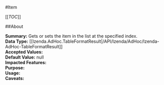 #Item

[[_TOC_]]

##About

**Summary:**  Gets or sets the item in the list at the specified index.   
**Data Type:** [[Izenda.AdHoc.TableFormatResult|/API/Izenda/AdHoc/Izenda-AdHoc-TableFormatResult]]  
**Accepted Values:**   
**Default Value:** null  
**Impacted Features:**   
**Purpose:**   
**Usage:**   
**Caveats:**   

